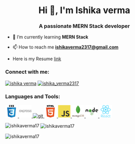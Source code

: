 <h1 align="center">Hi 👋, I'm Ishika verma</h1>
<h3 align="center">A passionate MERN Stack developer</h3>

- 🌱 I’m currently learning **MERN Stack**

- 📫 How to reach me **ishikaverma2317@gmail.com**
- Here is my Resume <a href="https://drive.google.com/file/d/1OyfijgNCpafRF8SUEgxK_9DWhxcUscD9/view?usp=sharing" rel="nofollow"> link </a>

<h3 align="left">Connect with me:</h3>
<p align="left">
<a href="https://www.linkedin.com/in/ishikaverma2317/" target="blank"><img align="center" src="https://raw.githubusercontent.com/rahuldkjain/github-profile-readme-generator/master/src/images/icons/Social/linked-in-alt.svg" alt="ishika verma" height="30" width="40" /></a>
 <a href="https://www.instagram.com/ishika_verma2317/" target="blank"> <img align="center" src="https://raw.githubusercontent.com/rahuldkjain/github-profile-readme-generator/master/src/images/icons/Social/instagram.svg" alt="ishika_verma2317" height="30" width="40" style="max-width: 100%;"></a>
</p>

<h3 align="left">Languages and Tools:</h3>
<p align="left"> <a href="https://www.w3schools.com/css/" target="_blank" rel="noreferrer"> <img src="https://raw.githubusercontent.com/devicons/devicon/master/icons/css3/css3-original-wordmark.svg" alt="css3" width="40" height="40"/> </a> <a href="https://expressjs.com" target="_blank" rel="noreferrer"> <img src="https://raw.githubusercontent.com/devicons/devicon/master/icons/express/express-original-wordmark.svg" alt="express" width="40" height="40"/> </a> <a href="https://git-scm.com/" target="_blank" rel="noreferrer"> <img src="https://www.vectorlogo.zone/logos/git-scm/git-scm-icon.svg" alt="git" width="40" height="40"/> </a> <a href="https://www.w3.org/html/" target="_blank" rel="noreferrer"> <img src="https://raw.githubusercontent.com/devicons/devicon/master/icons/html5/html5-original-wordmark.svg" alt="html5" width="40" height="40"/> </a> <a href="https://developer.mozilla.org/en-US/docs/Web/JavaScript" target="_blank" rel="noreferrer"> <img src="https://raw.githubusercontent.com/devicons/devicon/master/icons/javascript/javascript-original.svg" alt="javascript" width="40" height="40"/> </a> <a href="https://www.mongodb.com/" target="_blank" rel="noreferrer"> <img src="https://raw.githubusercontent.com/devicons/devicon/master/icons/mongodb/mongodb-original-wordmark.svg" alt="mongodb" width="40" height="40"/> </a> <a href="https://nodejs.org" target="_blank" rel="noreferrer"> <img src="https://raw.githubusercontent.com/devicons/devicon/master/icons/nodejs/nodejs-original-wordmark.svg" alt="nodejs" width="40" height="40"/> </a> <a href="https://reactjs.org/" target="_blank" rel="noreferrer"> <img src="https://raw.githubusercontent.com/devicons/devicon/master/icons/react/react-original-wordmark.svg" alt="react" width="40" height="40"/> </a> </p>

<p><img align="left" src="https://github-readme-stats.vercel.app/api/top-langs?username=ishikaverma17&show_icons=true&locale=en&layout=compact" alt="ishikaverma17" /></p>

<p>&nbsp;<img align="center" src="https://github-readme-stats.vercel.app/api?username=ishikaverma17&show_icons=true&locale=en" alt="ishikaverma17" /></p>

<p><img align="center" src="https://github-readme-streak-stats.herokuapp.com/?user=ishikaverma17&" alt="ishikaverma17" /></p>
